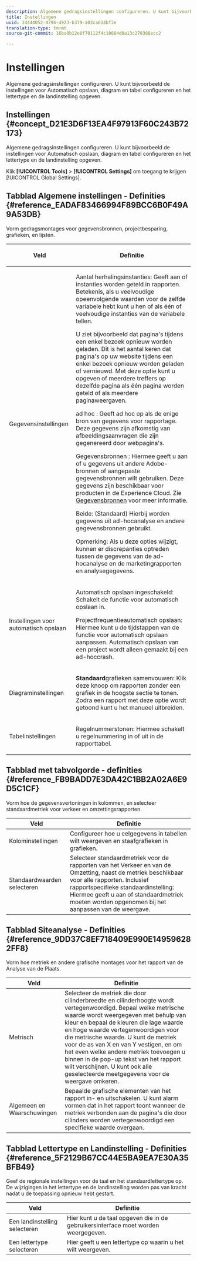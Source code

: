 ```yaml
---
description: Algemene gedragsinstellingen configureren. U kunt bijvoorbeeld de instellingen voor Automatisch opslaan, diagram en tabel configureren en het lettertype en de landinstelling opgeven.
title: Instellingen
uuid: 34444052-479b-4923-b379-a03ca614bf3e
translation-type: tm+mt
source-git-commit: 16ba0b12e0f70112f4c10804d0a13c278388ecc2

---
```



# Instellingen

Algemene gedragsinstellingen configureren. U kunt bijvoorbeeld de instellingen voor Automatisch opslaan, diagram en tabel configureren en het lettertype en de landinstelling opgeven.

## Instellingen {#concept_D21E3D6F13EA4F97913F60C243B72173}

Algemene gedragsinstellingen configureren. U kunt bijvoorbeeld de instellingen voor Automatisch opslaan, diagram en tabel configureren en het lettertype en de landinstelling opgeven.

Klik **[!UICONTROL Tools]** > **[!UICONTROL Settings]** om toegang te krijgen [!UICONTROL Global Settings].

## Tabblad Algemene instellingen - Definities {#reference_EADAF83466994F89BCC6B0F49A9A53DB}

Vorm gedragsmontages voor gegevensbronnen, projectbesparing, grafieken, en lijsten.

<!-- 

r_dsc_general_settings.xml

 -->

<table id="table_C18A0F1C9E214EB585A29801BA2400F8"> 
 <thead> 
  <tr> 
   <th colname="col1" class="entry"> <p>Veld </p> </th> 
   <th colname="col2" class="entry"> <p>Definitie </p> </th> 
  </tr> 
 </thead>
 <tbody> 
  <tr> 
   <td colname="col1"> <p> Gegevensinstellingen </p> </td> 
   <td colname="col2"> <p> <span class="uicontrol"> Aantal herhalingsinstanties</span>: Geeft aan of instanties worden geteld in rapporten. Betekenis, als u veelvoudige opeenvolgende waarden voor de zelfde variabele hebt kunt u hen of als één of veelvoudige instanties van de variabele tellen. </p> <p>U ziet bijvoorbeeld dat pagina's tijdens een enkel bezoek opnieuw worden geladen. Dit is het aantal keren dat pagina's op uw website tijdens een enkel bezoek opnieuw worden geladen of vernieuwd. Met deze optie kunt u opgeven of meerdere treffers op dezelfde pagina als één pagina worden geteld of als meerdere paginaweergaven. </p> <p> <span class="uicontrol"> <span class="keyword"> ad hoc</span> </span>: Geeft <span class="keyword"> ad hoc</span> op als de enige bron van gegevens voor rapportage. Deze gegevens zijn afkomstig van afbeeldingsaanvragen die zijn gegenereerd door webpagina's. </p> <p> <span class="uicontrol"> <span class="keyword"> Gegevensbronnen</span> </span>: Hiermee geeft u aan of u gegevens uit andere Adobe-bronnen of aangepaste gegevensbronnen wilt gebruiken. Deze gegevens zijn beschikbaar voor producten in de <span class="keyword"> Experience Cloud</span>. Zie <a href="https://marketing.adobe.com/resources/help/en_US/sc/datasources/index.html"  > Gegevensbronnen</a> voor meer informatie. </p> <p> <span class="uicontrol"> Beide</span>: (Standaard) Hierbij worden gegevens uit <span class="keyword"> ad-hocanalyse</span> en andere gegevensbronnen gebruikt. </p> <p>Opmerking: Als u deze opties wijzigt, kunnen er discrepanties optreden tussen de gegevens van de <span class="keyword"> ad-hocanalyse</span> en de <span class="keyword"> marketingrapporten en analysegegevens.</span> </p> </td> 
  </tr> 
  <tr> 
   <td colname="col1"> <p> Instellingen voor automatisch opslaan </p> </td> 
   <td colname="col2"> <p> <span class="uicontrol"> Automatisch opslaan ingeschakeld</span>: Schakelt de functie voor automatisch opslaan in. </p> <p> <span class="uicontrol"> Projectfrequentie</span>automatisch opslaan: Hiermee kunt u de tijdstappen van de functie voor automatisch opslaan aanpassen. Automatisch opslaan van een project wordt alleen gemaakt bij een ad-hoccrash. </p> </td> 
  </tr> 
  <tr> 
   <td colname="col1"> <p> Diagraminstellingen </p> </td> 
   <td colname="col2"> <p><b>Standaard</b>grafieken samenvouwen: Klik deze knoop om rapporten zonder een grafiek in de hoogste sectie te tonen. Zodra een rapport met deze optie wordt getoond kunt u het manueel uitbreiden. </p> </td> 
  </tr> 
  <tr> 
   <td colname="col1"> <p> Tabelinstellingen </p> </td> 
   <td colname="col2"> <p> <span class="uicontrol"> Regelnummers</span>tonen: Hiermee schakelt u regelnummering in of uit in de rapporttabel. </p> </td> 
  </tr> 
 </tbody> 
</table>

## Tabblad met tabvolgorde - definities {#reference_FB9BADD7E3DA42C1BB2A02A6E9D5C1CF}

Vorm hoe de gegevensvertoningen in kolommen, en selecteer standaardmetriek voor verkeer en omzettingsrapporten.

<!-- 

r_dsc_ranked_tab.xml

 -->

| Veld | Definitie |
|--- |--- |
| Kolominstellingen | Configureer hoe u celgegevens in tabellen wilt weergeven en staafgrafieken in grafieken. |
| Standaardwaarden selecteren | Selecteer standaardmetriek voor de rapporten van het Verkeer en van de Omzetting, naast de metriek beschikbaar voor alle rapporten.    Inclusief rapportspecifieke standaardinstelling: Hiermee geeft u aan of standaardmetriek moeten worden opgenomen bij het aanpassen van de weergave. |

## Tabblad Siteanalyse - Definities {#reference_9DD37C8EF718409E990E149596282FF8}

Vorm hoe metriek en andere grafische montages voor het rapport van de Analyse van de Plaats.

<!-- 

r_dsc_site_analysis_tab.xml

 -->

| Veld | Definitie |
|--- |--- |
| Metrisch | Selecteer de metriek die door cilinderbreedte en cilinderhoogte wordt vertegenwoordigd. Bepaal welke metrische waarde wordt weergegeven met behulp van kleur en bepaal de kleuren die lage waarde en hoge waarde vertegenwoordigen voor die metrische waarde. U kunt de metriek voor de as van X en van Y vestigen, en om het even welke andere metriek toevoegen u binnen in de pop-up tekst van het rapport wilt verschijnen. U kunt ook alle geselecteerde meetgegevens voor de weergave omkeren. |
| Algemeen en Waarschuwingen | Bepaalde grafische elementen van het rapport in- en uitschakelen. U kunt alarm vormen dat in het rapport toont wanneer de metriek verbonden aan de pagina&#39;s die door cilinders worden vertegenwoordigd een specifieke waarde overgaan. |

## Tabblad Lettertype en Landinstelling - Definities {#reference_5F2129B67CC44E5BA9EA7E30A35BFB49}

Geef de regionale instellingen voor de taal en het standaardlettertype op. De wijzigingen in het lettertype en de landinstelling worden pas van kracht nadat u de toepassing opnieuw hebt gestart.

<!-- 

r_dsc_font_locale.xml

 -->

| Veld | Definitie |
|--- |--- |
| Een landinstelling selecteren | Hier kunt u de taal opgeven die in de gebruikersinterface moet worden weergegeven. |
| Een lettertype selecteren | Hier geeft u een lettertype op waarin u het wilt weergeven. |
